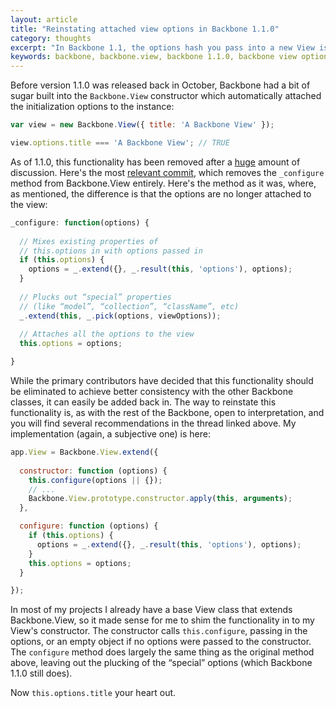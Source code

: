 ```yaml
---
layout: article
title: "Reinstating attached view options in Backbone 1.1.0"
category: thoughts
excerpt: "In Backbone 1.1, the options hash you pass into a new View is no longer automatically attached to the view. For those that like this pattern, here's how to reinstate the functionality."
keywords: backbone, backbone.view, backbone 1.1.0, backbone view options, javascript
---
```


Before version 1.1.0 was released back in October, Backbone had a bit of sugar built into the `Backbone.View` constructor which automatically attached the initialization options to the instance:

```javascript
var view = new Backbone.View({ title: 'A Backbone View' });

view.options.title === 'A Backbone View'; // TRUE
```

As of 1.1.0, this functionality has been removed after a [huge](https://github.com/jashkenas/backbone/issues/2458) amount of discussion. Here's the most [relevant commit](https://github.com/jashkenas/backbone/commit/51eed189bf4d25877be4acdf51e0a4c6039583c5), which removes the `_configure` method from Backbone.View entirely. Here's the method as it was, where, as mentioned, the difference is that the options are no longer attached to the view:

```js
_configure: function(options) {
  
  // Mixes existing properties of 
  // this.options in with options passed in
  if (this.options) {
    options = _.extend({}, _.result(this, 'options'), options);
  }
  
  // Plucks out “special” properties
  // (like “model”, “collection”, “className”, etc)
  _.extend(this, _.pick(options, viewOptions));
  
  // Attaches all the options to the view
  this.options = options;

}
```

While the primary contributors have decided that this functionality should be eliminated to achieve better consistency with the other Backbone classes, it can easily be added back in. The way to reinstate this functionality is, as with the rest of the Backbone, open to interpretation, and you will find several recommendations in the thread linked above. My implementation (again, a subjective one) is here:

```javascript
app.View = Backbone.View.extend({
  
  constructor: function (options) {
    this.configure(options || {});
    // ...
    Backbone.View.prototype.constructor.apply(this, arguments);
  },

  configure: function (options) {
    if (this.options) {
      options = _.extend({}, _.result(this, 'options'), options);
    }
    this.options = options;
  }

});
```

In most of my projects I already have a base View class that extends Backbone.View, so it made sense for me to shim the functionality in to my View's constructor. The constructor calls `this.configure`, passing in the options, or an empty object if no options were passed to the constructor. The `configure` method does largely the same thing as the original method above, leaving out the plucking of the “special” options (which Backbone 1.1.0 still does).

Now `this.options.title` your heart out.